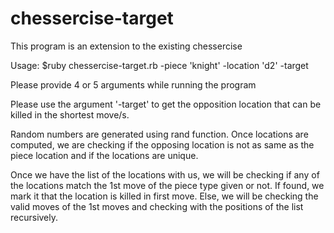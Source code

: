 # chessercise-target
This program is an extension to the existing chessercise

Usage: $ruby chessercise-target.rb -piece 'knight' -location 'd2' -target

Please provide 4 or 5 arguments while running the program

Please use the argument '-target' to get the opposition location that can be killed in the shortest move/s.

<p>Random numbers are generated using rand function. Once locations are computed, we are checking 
if the opposing location is not as same as the piece location and if the locations are unique.
</p>

<p> Once we have the list of the locations with us, we will be checking if any of the locations match the 
1st move of the piece type given or not. If found, we mark it that the location is killed in first move.
Else, we will be checking the valid moves of the 1st moves and checking with the positions of the list recursively. 
</p>
